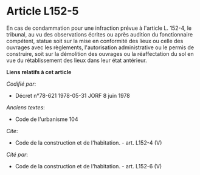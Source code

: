 # Article L152-5

En cas de condammation pour une infraction prévue à l'article L. 152-4, le tribunal, au vu des observations écrites ou après
audition du fonctionnaire compétent, statue soit sur la mise en conformité des lieux ou celle des ouvrages avec les
règlements, l'autorisation administrative ou le permis de construire, soit sur la démolition des ouvrages ou la réaffectation
du sol en vue du rétablissement des lieux dans leur état antérieur.

**Liens relatifs à cet article**

_Codifié par_:

  - Décret n°78-621 1978-05-31 JORF 8 juin 1978

_Anciens textes_:

  - Code de l'urbanisme 104

_Cite_:

  - Code de la construction et de l'habitation. - art. L152-4 (V)

_Cité par_:

  - Code de la construction et de l'habitation. - art. L152-6 (V)
